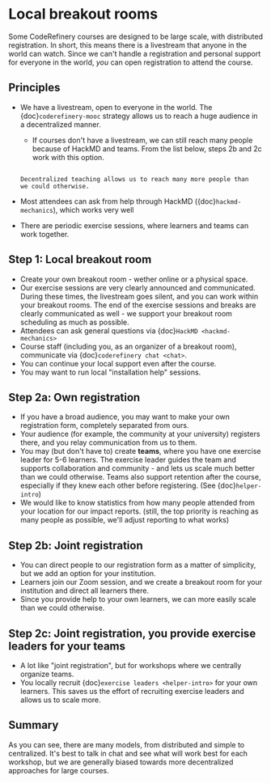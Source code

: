 # Local breakout rooms

Some CodeRefinery courses are designed to be large scale, with
distributed registration.  In short, this means there is a livestream
that anyone in the world can watch.  Since we can't handle a
registration and personal support for everyone in the world, *you* can
open registration to attend the course.



## Principles

- We have a livestream, open to everyone in the world.  The
  {doc}`coderefinery-mooc` strategy allows us to reach a huge audience
  in a decentralized manner.

  - If courses don't have a livestream, we can still reach many people
    because of HackMD and teams.  From the list below, steps 2b and 2c
    work with this option.

  ```{figure} coderefinery-mooc/mooc-diagram.png

  Decentralized teaching allows us to reach many more people than
  we could otherwise.
  ```

- Most attendees can ask from help through HackMD
  ({doc}`hackmd-mechanics`), which works very well
- There are periodic exercise sessions, where learners and teams can
  work together.



## Step 1: Local breakout room

- Create your own breakout room - wether online or a physical space.
- Our exercise sessions are very clearly announced and communicated.
  During these times, the livestream goes silent, and you can work
  within your breakout rooms.  The end of the exercise sessions and
  breaks are clearly communicated as well - we support your breakout
  room scheduling as much as possible.
- Attendees can ask general questions via {doc}`HackMD
  <hackmd-mechanics>`
- Course staff (including you, as an organizer of a breakout room),
  communicate via {doc}`coderefinery chat <chat>`.
- You can continue your local support even after the course.
- You may want to run local "installation help" sessions.



## Step 2a: Own registration

- If you have a broad audience, you may want to make your own
  registration form, completely separated from ours.
- Your audience (for example, the community at your university)
  registers there, and you relay communication from us to them.
- You may (but don't have to) create **teams**, where you have one
  exercise leader for 5-6 learners.  The exercise leader guides the
  team and supports collaboration and community - and lets us scale
  much better than we could otherwise.  Teams also support retention
  after the course, especially if they knew each other before
  registering. (See {doc}`helper-intro`)
- We would like to know statistics from how many people attended from
  your location for our impact reports.  (still, the top priority is
  reaching as many people as possible, we'll adjust reporting to what works)



## Step 2b: Joint registration

- You can direct people to our registration form as a matter of
  simplicity, but we add an option for your institution.
- Learners join our Zoom session, and we create a breakout room for
  your institution and direct all learners there.
- Since you provide help to your own learners, we can more easily
  scale than we could otherwise.



## Step 2c: Joint registration, you provide exercise leaders for your teams

- A lot like "joint registration", but for workshops where we
  centrally organize teams.
- You locally recruit {doc}`exercise leaders <helper-intro>` for your
  own learners.  This saves us the effort of recruiting exercise
  leaders and allows us to scale more.



## Summary

As you can see, there are many models, from distributed and simple to
centralized.  It's best to talk in chat and see what will work best
for each workshop, but we are generally biased towards more
decentralized approaches for large courses.
